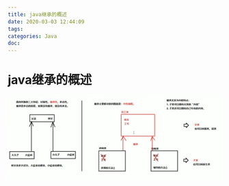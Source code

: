 ```yaml
---
title: java继承的概述
date: 2020-03-03 12:44:09
tags:
categories: Java
doc:
---
```


# java继承的概述

<img src="/images/javawz/1583210658468.png" />

